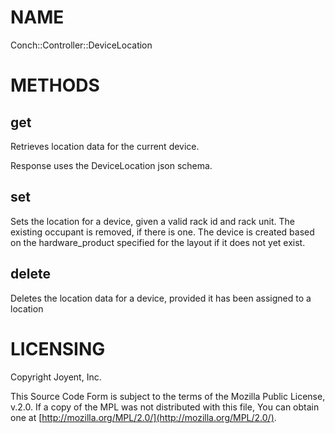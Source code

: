 # NAME

Conch::Controller::DeviceLocation

# METHODS

## get

Retrieves location data for the current device.

Response uses the DeviceLocation json schema.

## set

Sets the location for a device, given a valid rack id and rack unit. The existing occupant is
removed, if there is one.  The device is created based on the hardware\_product specified for
the layout if it does not yet exist.

## delete

Deletes the location data for a device, provided it has been assigned to a location

# LICENSING

Copyright Joyent, Inc.

This Source Code Form is subject to the terms of the Mozilla Public License,
v.2.0. If a copy of the MPL was not distributed with this file, You can obtain
one at [http://mozilla.org/MPL/2.0/](http://mozilla.org/MPL/2.0/).
